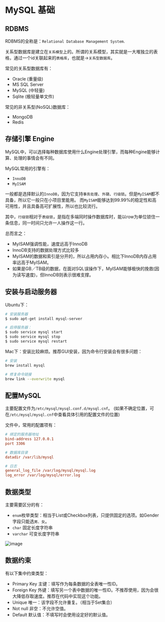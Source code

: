 # MySQL 基础


## RDBMS

RDBMS的全称是：`Relational Database Management System`.

关系型数据库是建立在`关系模型`上的。所谓的关系模型，其实就是一大堆独立的表格，通过一个id关联起来的`表格库`，也就是->`关系型数据库`。

常见的关系型数据库有：
- Oracle (重量级)
- MS SQL Server
- MySQL (中轻量)
- Sqlite (极轻量单文件)

常见的非关系型(NoSQL)数据库：
- MongoDB
- Redis


## 存储引擎 Engine

MySQL中，可以选择每种数据库使用什么Engine处理引擎，而每种Engine能够计算、处理的事情会有不同。

MySQL常用的引擎有：
- `InnoDB`
- `MyISAM`

一般都是选择默认的`InnoDB`，因为它支持`事务处理`、`外键`、`行级锁`。但是`MyISAM`都不具备，所以它一般只在小项目里能用。
而`MyISAM`能够达到99.99%的稳定性和高可用性，并且具备高可扩展性，所以也比较流行。

其中，`行级锁`相对于`表级锁`，是指在多端同时操作数据库时，能以row为单位锁住一条信息，同一时间只允许一人操作这一行。

总而言之：
- MyISAM强调性能，速度远高于InnoDB
- InnoDB支持的数据处理方式比较多
- MyISAM的数据和索引是分开的，所以占用内存小。相比下InnoDB内存占用率远高于MyISAM。
- 如果是GB／TB级的数据，在面对SQL误操作下，MyISAM能够极快的挽救(因为读写速度)，但InnoDB则表示很难支撑。


## 安装与启动服务器

Ubuntu下：
```sh
# 安装服务器
$ sudo apt-get install mysql-server

# 启停服务器：
$ sudo service mysql start
$ sudo service mysql stop
$ sudo service mysql restart
```

Mac下：安装比较麻烦。推荐GUI安装，因为命令行安装会有很多问题：
```sh
# 安装
brew install mysql

# 修复命令链接
brew link --overwrite mysql
```


## 配置MySQL

主要配置文件为`/etc/mysql/mysql.conf.d/mysql.cnf`。
(如果不确定位置，可在`/etc/mysql/mysql.cnf`中查看具体引用的配置文件的位置)

文件中，常用的配置项有：
```ini
# 绑定的服务器地址
bind-address 127.0.0.1
port 3306

# 数据库目录
datadir /var/lib/mysql

# 日志
general_log_file /var/log/mysql/mysql.log
log_error /var/log/mysql/error.log
```


## 数据类型

主要需要区分的有：
- `enum`枚举类型：相当于List或Checkbox列表，只提供固定的选项。如Gender字段只能选`男、女`。
- `char` 固定长度字符串
- `varchar` 可变长度字符串

![image](https://user-images.githubusercontent.com/14041622/48895096-3dce7d00-ee7f-11e8-9990-479464f752ca.png)


## 数据约束

有以下集中约束类型：
- Primary Key 主键：填写作为每条数据的全表唯一性ID。
- Foreign Key 外键：填写另一个表中数据的唯一性ID。不推荐使用，因为会很大降低存取速度。推荐在代码中实现这个功能。
- Unique 唯一：该字段不允许重复。（相当于Set集合）
- Not null 非空：不允许空值。
- Default 默认值：不填写时会使用设定好的默认值。
